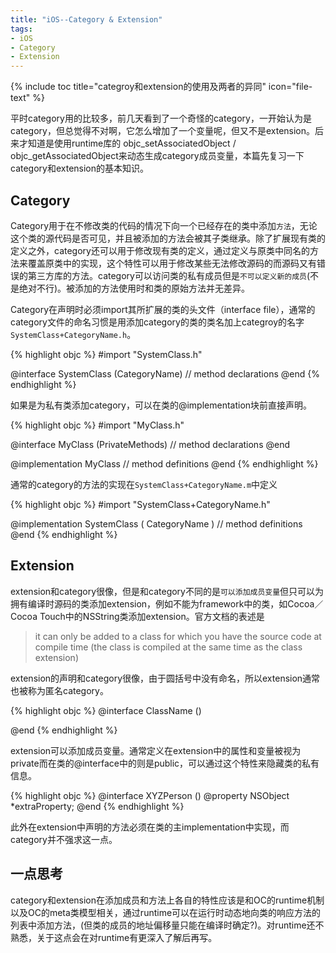 ```yaml
---
title: "iOS--Category & Extension"
tags: 
- iOS 
- Category
- Extension
---
```


{% include toc title="categroy和extension的使用及两者的异同" icon="file-text" %}
	
平时category用的比较多，前几天看到了一个奇怪的category，一开始认为是category，但总觉得不对啊，它怎么增加了一个变量呢，但又不是extension。后来才知道是使用runtime库的 objc_setAssociatedObject / objc_getAssociatedObject来动态生成category成员变量，本篇先复习一下category和extension的基本知识。

## Category

Category用于在不修改类的代码的情况下向一个已经存在的类中添加`方法`，无论这个类的源代码是否可见，并且被添加的方法会被其子类继承。除了扩展现有类的定义之外，category还可以用于修改现有类的定义，通过定义与原类中同名的方法来覆盖原类中的实现，这个特性可以用于修改某些无法修改源码的而源码又有错误的第三方库的方法。category可以访问类的私有成员但是`不可以定义新的成员`(不是绝对不行)。被添加的方法使用时和类的原始方法并无差异。

Category在声明时必须import其所扩展的类的头文件（interface file），通常的category文件的命名习惯是用添加category的类的类名加上categroy的名字`SystemClass+CategoryName.h`。

{% highlight objc %}
#import "SystemClass.h"

@interface SystemClass (CategoryName)
// method declarations
@end
{% endhighlight %}

如果是为私有类添加category，可以在类的@implementation块前直接声明。

{% highlight objc %}
#import "MyClass.h"

@interface MyClass (PrivateMethods)
// method declarations
@end

@implementation MyClass
// method definitions
@end
{% endhighlight %}

通常的category的方法的实现在`SystemClass+CategoryName.m`中定义

{% highlight objc %}
#import "SystemClass+CategoryName.h"

@implementation SystemClass ( CategoryName )
// method definitions
@end
{% endhighlight %}

## Extension

extension和category很像，但是和category不同的是`可以添加成员变量`但只可以为拥有编译时源码的类添加extension，例如不能为framework中的类，如Cocoa／Cocoa Touch中的NSString类添加extension。官方文档的表述是

> it can only be added to a class for which you have the source code at compile time (the class is compiled at the same time as the class extension)

extension的声明和category很像，由于圆括号中没有命名，所以extension通常也被称为匿名category。

{% highlight objc %}
@interface ClassName ()

@end
{% endhighlight %}

extension可以添加成员变量。通常定义在extension中的属性和变量被视为private而在类的@interface中的则是public，可以通过这个特性来隐藏类的私有信息。

{% highlight objc %}
@interface XYZPerson ()
@property NSObject *extraProperty;
@end
{% endhighlight %}

此外在extension中声明的方法必须在类的主implementation中实现，而category并不强求这一点。


## 一点思考

category和extension在添加成员和方法上各自的特性应该是和OC的runtime机制以及OC的meta类模型相关，通过runtime可以在运行时动态地向类的响应方法的列表中添加方法，(但类的成员的地址偏移量只能在编译时确定?)。对runtime还不熟悉，关于这点会在对runtime有更深入了解后再写。